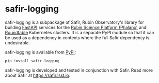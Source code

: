 # safir-logging

safir-logging is a subpackage of Safir, Rubin Observatory's library for building [FastAPI](https://fastapi.tiangolo.com/) services for the [Rubin Science Platform (Phalanx)](https://github.com/lsst-sqre/phalanx) and [Roundtable](https://github.com/lsst-sqre/roundtable) Kubernetes clusters.
It is a separate PyPI module so that it can be used as a dependency in contexts where the full Safir dependency is undesirable.

safir-logging is available from [PyPI](https://pypi.org/project/safir-logging/):

```sh
pip install safir-logging
```

safir-logging is developed and tested in conjunction with Safir.
Read more about Safir at https://safir.lsst.io.
